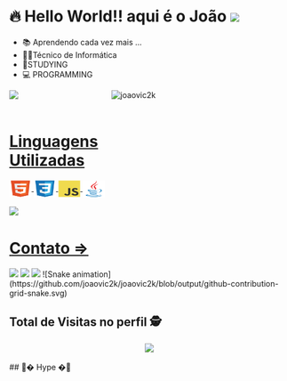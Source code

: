 <h1>🔥 Hello World!! aqui é o João <img src="https://raw.githubusercontent.com/iampavangandhi/iampavangandhi/master/gifs/Hi.gif" width="30px"></h1> 

- 📚 Aprendendo cada vez mais ...
- 👨‍🎓Técnico de Informática 
- 🎒STUDYING 
- 💻 PROGRAMMING

<div>
  <a href="https://github.com/joaovic2k">
  <img align="right" alt="joaovic2k" height="300" width="320" src="https://i.pinimg.com/originals/25/f5/0b/25f50bca01a360d940cf512d2b336871.gif">
  <img height="180em" src="https://github-readme-stats.vercel.app/api?username=joaovic2k&show_icons=true&theme=radical&include_all_commits=true&count_private=true"/>
 <div style="display: inline_block"><br>
   <h1>Linguagens Utilizadas</h1>
  <img align="center" alt="joaovic2k-HTML" height="30" width="40" src="https://raw.githubusercontent.com/devicons/devicon/master/icons/html5/html5-original.svg">
  <img align="center" alt="joaovic2k-CSS" height="30" width="40" src="https://raw.githubusercontent.com/devicons/devicon/master/icons/css3/css3-original.svg">
  <img align="center" alt="joaovic2k-Js" height="30" width="40" src="https://raw.githubusercontent.com/devicons/devicon/master/icons/javascript/javascript-original.svg">
  <!-- <img align="center" alt="joaovic2k-Python" height="30" width="40" src="https://raw.githubusercontent.com/devicons/devicon/master/icons/python/python-original.svg"> -->
  <img align="center" alt="joaovic2k-Java" height="30" width="40" src="https://raw.githubusercontent.com/devicons/devicon/master/icons/java/java-original.svg">
</div>
    <br>
  <img height="180em" src="https://github-readme-stats.vercel.app/api/top-langs/?username=joaovic2k&layout=compact&langs_count=7&theme=radical"/>
</div>
  
<div>
  <h1>Contato =></h1>
  <a href="https://instagram.com/joaovic_css" target="_blank"><img src="https://img.shields.io/badge/-Instagram-%23E4405F?style=for-the-badge&logo=instagram&logoColor=white" target="_blank"></a>
  <a href = "mailto:joaovictorca2004@gmail.com"><img src="https://img.shields.io/badge/-Gmail-%23333?style=for-the-badge&logo=gmail&logoColor=white" target="_blank"></a>
  <a href="https://www.linkedin.com/in/joão-victor-carvalho-alves-790116213/" target="_blank"><img src="https://img.shields.io/badge/-LinkedIn-%230077B5?style=for-the-badge&logo=linkedin&logoColor=white" target="_blank"></a>
  ![Snake animation](https://github.com/joaovic2k/joaovic2k/blob/output/github-contribution-grid-snake.svg)
  
  <p align="center"> 

 ## Total de Visitas no perfil :detective: <br>
 <p align="center"> 
   <img alingn="center" src="https://profile-counter.glitch.me/Joao-A17/count.svg" />
 </p>
 ## 🤑� Hype �🤑
</p>
  
</div>
